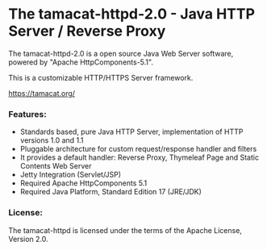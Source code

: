 # The tamacat-httpd-2.0 - Java HTTP Server / Reverse Proxy
The tamacat-httpd-2.0 is a open source Java Web Server software, powered by "Apache HttpComponents-5.1".

This is a customizable HTTP/HTTPS Server framework.

<a href="https://tamacat.org/">https://tamacat.org/</a>

### Features:
- Standards based, pure Java HTTP Server, implementation of HTTP versions 1.0 and 1.1
- Pluggable architecture for custom request/response handler and filters
- It provides a default handler: Reverse Proxy, Thymeleaf Page and Static Contents Web Server
- Jetty Integration (Servlet/JSP)
- Required Apache HttpComponents 5.1
- Required Java Platform, Standard Edition 17 (JRE/JDK)

### License:
The tamacat-httpd is licensed under the terms of the Apache License, Version 2.0.
